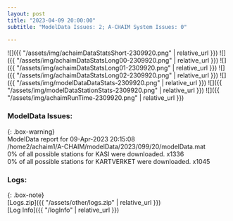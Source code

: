 ```yaml
---
layout: post
title: "2023-04-09 20:00:00"
subtitle: "ModelData Issues: 2; A-CHAIM System Issues: 0"

---
```


![]({{ "/assets/img/achaimDataStatsShort-2309920.png" | relative_url }})
![]({{ "/assets/img/achaimDataStatsLong00-2309920.png" | relative_url }})
![]({{ "/assets/img/achaimDataStatsLong01-2309920.png" | relative_url }})
![]({{ "/assets/img/achaimDataStatsLong02-2309920.png" | relative_url }})
![]({{ "/assets/img/modelDataDataStats-2309920.png" | relative_url }})
![]({{ "/assets/img/modelDataStationStats-2309920.png" | relative_url }})
![]({{ "/assets/img/achaimRunTime-2309920.png" | relative_url }})


### ModelData Issues:  
  
{: .box-warning}  
 ModelData report for 09-Apr-2023 20:15:08   
 /home2/achaim1/A-CHAIM/modelData/2023/099/20/modelData.mat   
 0% of all possible stations for KASI were downloaded. x1336   
 0% of all possible stations for KARTVERKET were downloaded. x1045   
  


### Logs:  
  
{: .box-note}  
[Logs.zip]({{ "/assets/other/logs.zip" | relative_url }})  
[Log Info]({{ "/logInfo" | relative_url }})  
